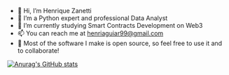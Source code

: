 - 👋 Hi, I’m Henrique Zanetti
- 👀 I’m a Python expert and professional Data Analyst
- 🌱 I’m currently studying Smart Contracts Development on Web3
- 📫 You can reach me at henriaguiar99@gmail.com
- :rocket: Most of the software I make is open source, so feel free to use it and to collaborate! 


[![Anurag's GitHub stats](https://github-readme-stats.vercel.app/api?username=h-zanetti&show_icons=true&theme=tokyonight&hide_border=True&count_private=true)](https://github.com/h-zanetti)


<!---
h-zanetti/h-zanetti is a ✨ special ✨ repository because its `README.md` (this file) appears on your GitHub profile.
You can click the Preview link to take a look at your changes.
--->
